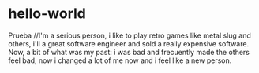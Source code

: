 # hello-world
Prueba
//I'm a serious person, i like to play retro games like metal slug and others, i'll a great software engineer and sold a really expensive software.
Now, a bit of what was my past: i was bad and frecuently made the others feel bad, now i changed a lot of me now and i feel like a new person.

